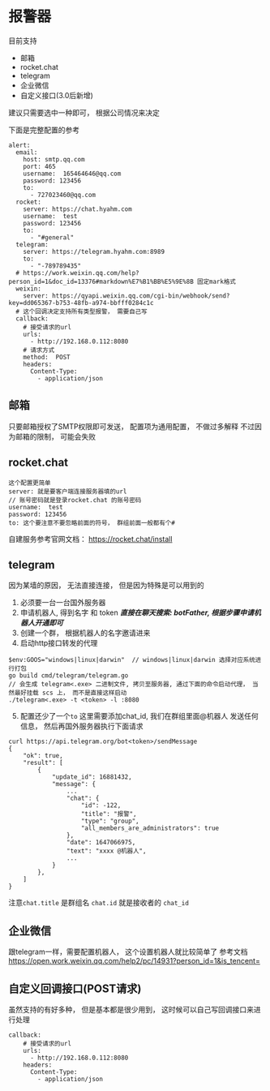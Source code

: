 
# 报警器
目前支持
- 邮箱
- rocket.chat
- telegram
- 企业微信
- 自定义接口(3.0后新增)

建议只需要选中一种即可， 根据公司情况来决定

下面是完整配置的参考
```
alert:
  email:
    host: smtp.qq.com
    port: 465
    username:  165464646@qq.com
    password: 123456
    to:
      - 727023460@qq.com
  rocket:
    server: https://chat.hyahm.com
    username:  test
    password: 123456
    to:
      - "#general"
  telegram:
    server: https://telegram.hyahm.com:8989
    to:
      - "-789789435"
  # https://work.weixin.qq.com/help?person_id=1&doc_id=13376#markdown%E7%B1%BB%E5%9E%8B 固定mark格式
  weixin:
    server: https://qyapi.weixin.qq.com/cgi-bin/webhook/send?key=dd065367-b753-48fb-a974-bbfff0284c1c
  # 这个回调决定支持所有类型报警， 需要自己写
  callback:
    # 接受请求的url
    urls:
      - http://192.168.0.112:8080
    # 请求方式
    method:  POST
    headers:
      Content-Type:
        - application/json
```

## 邮箱

只要邮箱授权了SMTP权限即可发送， 配置项为通用配置， 不做过多解释
不过因为邮箱的限制， 可能会失败


## rocket.chat 

```
这个配置更简单
server: 就是要客户端连接服务器填的url
// 账号密码就是登录rocket.chat 的账号密码
username:  test
password: 123456
to: 这个要注意不要忽略前面的符号， 群组前面一般都有个#
```

自建服务参考官网文档： https://rocket.chat/install


## telegram

因为某墙的原因， 无法直接连接， 但是因为特殊是可以用到的  

1. 必须要一台一台国外服务器
2. 申请机器人, 得到名字 和 token
***直接在聊天搜索: botFather, 根据步骤申请机器人开通即可***
3. 创建一个群， 根据机器人的名字邀请进来
4. 启动http接口转发的代理

``` 
$env:GOOS="windows|linux|darwin"  // windows|linux|darwin 选择对应系统进行打包
go build cmd/telegram/telegram.go
// 会生成 telegram<.exe> 二进制文件, 拷贝至服务器, 通过下面的命令启动代理， 当然最好挂载 scs 上， 而不是直接这样启动
./telegram<.exe> -t <token> -l :8080

```
5. 配置还少了一个`to` 这里需要添加chat_id, 我们在群组里面@机器人 发送任何信息， 然后再国外服务器执行下面请求
```
curl https://api.telegram.org/bot<token>/sendMessage
{
    "ok": true,
    "result": [
        {
            "update_id": 16881432,
            "message": {
                ...
                "chat": {
                    "id": -122,
                    "title": "报警",
                    "type": "group",
                    "all_members_are_administrators": true
                },
                "date": 1647066975,
                "text": "xxxx @机器人",
                ...
            }
        },
    ]
}
```
注意`chat.title` 是群组名 `chat.id` 就是接收者的 `chat_id`



## 企业微信

跟telegram一样，需要配置机器人， 这个设置机器人就比较简单了 参考文档  
https://open.work.weixin.qq.com/help2/pc/14931?person_id=1&is_tencent=  


## 自定义回调接口(POST请求)

虽然支持的有好多种， 但是基本都是很少用到， 这时候可以自己写回调接口来进行处理

```
callback:
    # 接受请求的url
    urls:
      - http://192.168.0.112:8080
    headers:
      Content-Type:
        - application/json
```
